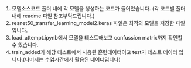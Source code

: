 1. 모델소스코드 폴더 내에 각 모델을 생성하는 코드가 들어있습니다. (각 코드별 폴더 내에 readme 파일 참조부탁드립니다.)
2. resnet50_transfer_learning_model2.keras 파일은 최적의 모델을 저장한 파일입니다.
3. load_attempt.ipynb에서 모델을 테스트해보고 confussion matrix까지 확인할 수 있습니다.
4. train_added가 해당 테스트에서 사용된 훈련데이터이고 test가 테스트 데이터 입니다.(나머지는 수업시간에서 활용된 데이터입니다)